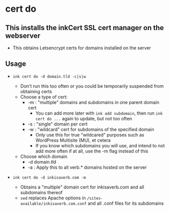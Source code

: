 # cert do

## This installs the inkCert SSL cert manager on the webserver
- This obtains Letsencrypt certs for domains installed on the server

## Usage
- `ink cert do -d domain.tld -c|s|w`
  - Don't run this too often or you could be temporarily suspended from obtaining certs
  - Choose a type of cert:
    - -m : "multiple" domains and subdomains in one parent domain cert
      - You can add more later with `ink add subdomain`, then run `ink cert do ...` again to update, but not too often
    - -s : "single" domain per cert
    - -w : "wildcard" cert for subdomains of the specified domain
      - Only use this for true "wildcared" purposes such as WordPress Multisite (MU), et cetera
      - If you know which subdomains you will use, and intend to not add more often if at all, use the -m flag instead of this
  - Choose which domain
    - -d domain.tld
    - -a : Apply this to all verb.* domains hosted on the server

- `ink cert do -d inkisaverb.com -m`
  - Obtains a "multiple" domain cert for inkisaverb.com and all subdomains thereof
  - `sed` replaces Apache options in `/sites-available/inkisaverb.com.conf` and all .conf files for its subdomains
